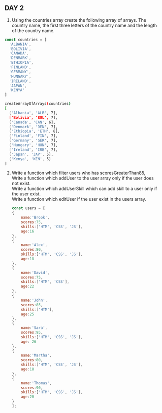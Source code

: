 ## DAY 2
1. Using the countries array create the following array of arrays. The country name, the first three letters of the country name and the length of the country name.

```js
const countries = [
  'ALBANIA',
  'BOLIVIA',
  'CANADA',
  'DENMARK',
  'ETHIOPIA',
  'FINLAND',
  'GERMANY',
  'HUNGARY',
  'IRELAND',
  'JAPAN',
  'KENYA'
]
```

```sh
createArrayOfArrays(countries)
[
  ['Albania', 'ALB', 7],
  ['Bolivia', 'BOL', 7],
  ['Canada', 'CAN', 6],
  ['Denmark', 'DEN', 7],
  ['Ethiopia', 'ETH', 8],
  ['Finland', 'FIN', 7],
  ['Germany', 'GER', 7],
  ['Hungary', 'HUN', 7],
  ['Ireland', 'IRE', 7],
  ['Japan', 'JAP', 5],
  ['Kenya', 'KEN', 5]
]
```

 2.	Write a function which filter users who has  scoresGreaterThan85,  
	Write a function which addUser  to the user array only if the user does not exist.   
	Write a function which addUserSkill which can add skill to a user only if the user exist.   
	Write a function which editUser if the user exist in the users array.  
	```js
	const users = [
	{
		name:'Brook', 
		scores:75,
		skills:['HTM', 'CSS', 'JS'],
		age:16
	},
	{
		name:'Alex', 
		scores:80,
		skills:['HTM', 'CSS', 'JS'],
		age:18
	}, 
	{
		name:'David', 
		scores:75,
		skills:['HTM', 'CSS'],
		age:22
	}, 
	{
		name:'John', 
		scores:85,
		skills:['HTM'],
		age:25
	},
	{
		name:'Sara',
		scores:95,
		skills:['HTM', 'CSS', 'JS'],
		age: 26
	},
	{
		name:'Martha', 
		scores:80,
		skills:['HTM', 'CSS', 'JS'],
		age:18
	},
	{
		name:'Thomas',
		scores:90,
		skills:['HTM', 'CSS', 'JS'],
		age:20
	}
	];

	```
